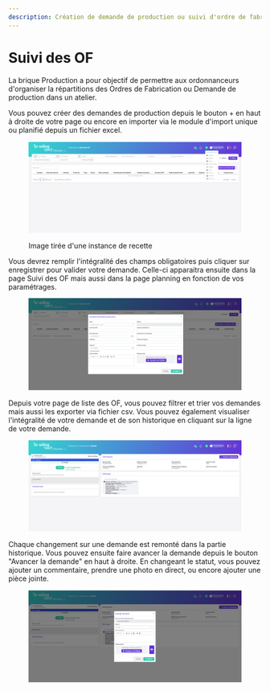 ```yaml
---
description: Création de demande de production ou suivi d'ordre de fabrication.
---
```


# Suivi des OF

La brique Production a pour objectif de permettre aux ordonnanceurs d'organiser la répartitions des Ordres de Fabrication ou Demande de production dans un atelier.&#x20;

Vous pouvez créer des demandes de production depuis le bouton + en haut à droite de votre page ou encore en importer via le module d'import unique ou planifié depuis un fichier excel.&#x20;

<figure><img src="../.gitbook/assets/image (95) (1).png" alt=""><figcaption><p>Image tirée d'une instance de recette</p></figcaption></figure>

Vous devrez remplir l'intégralité des champs obligatoires puis cliquer sur enregistrer pour valider votre demande. Celle-ci apparaitra ensuite dans la page Suivi des OF mais aussi dans la page planning en fonction de vos paramétrages.&#x20;

<figure><img src="../.gitbook/assets/image (96) (1) (1).png" alt=""><figcaption></figcaption></figure>

Depuis votre page de liste des OF, vous pouvez filtrer et trier vos demandes mais aussi les exporter via fichier csv. Vous pouvez également visualiser l'intégralité de votre demande et de son historique en cliquant sur la ligne de votre demande.&#x20;

<figure><img src="../.gitbook/assets/image (97).png" alt=""><figcaption></figcaption></figure>

Chaque changement sur une demande est remonté dans la partie historique. Vous pouvez ensuite faire avancer la demande depuis le bouton "Avancer la demande" en haut à droite. En changeant le statut, vous pouvez ajouter un commentaire, prendre une photo en direct, ou encore ajouter une pièce jointe.&#x20;

<figure><img src="../.gitbook/assets/image (98).png" alt=""><figcaption></figcaption></figure>
